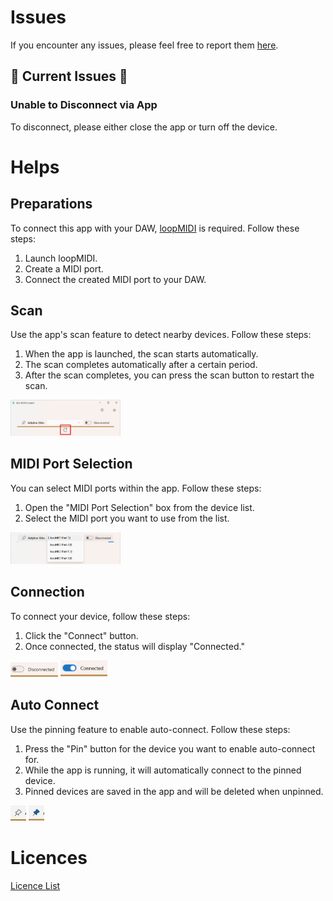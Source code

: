 # Issues
If you encounter any issues, please feel free to report them [here](https://github.com/locomorange/ble-midi-connect/issues).
## 🚨 Current Issues 🚨
### Unable to Disconnect via App
To disconnect, please either close the app or turn off the device.

# Helps
## Preparations
To connect this app with your DAW, [loopMIDI](https://www.tobias-erichsen.de/software/loopmidi.html) is required. Follow these steps:
1. Launch loopMIDI.
2. Create a MIDI port.
3. Connect the created MIDI port to your DAW.

## Scan
Use the app's scan feature to detect nearby devices. Follow these steps:
1. When the app is launched, the scan starts automatically.
2. The scan completes automatically after a certain period.
3. After the scan completes, you can press the scan button to restart the scan.

<img src="./../../img/スクリーンショット ScanButton.png" width="35%">

## MIDI Port Selection
You can select MIDI ports within the app. Follow these steps:
1. Open the "MIDI Port Selection" box from the device list.
2. Select the MIDI port you want to use from the list.

<img src="./../../img/スクリーンショット MIDIPorts.png" width="35%">

## Connection
To connect your device, follow these steps:
1. Click the "Connect" button.
2. Once connected, the status will display "Connected."

<img src="./../../img/スクリーンショット Disconnected.png" width="15%">

<img src="./../../img/スクリーンショット Connected.png" width="15%">

## Auto Connect
Use the pinning feature to enable auto-connect. Follow these steps:
1. Press the "Pin" button for the device you want to enable auto-connect for.
2. While the app is running, it will automatically connect to the pinned device.
3. Pinned devices are saved in the app and will be deleted when unpinned.

<img src="./../../img/スクリーンショット Pin.png" width="5%">

<img src="./../../img/スクリーンショット Pinned.png" width="5%">

# Licences
[Licence List](/ble-midi-connect/licenses/en-us/NuGetLicenses.md)
